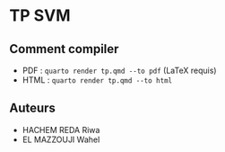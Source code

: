 # TP SVM 

## Comment compiler
- PDF : `quarto render tp.qmd --to pdf` (LaTeX requis)
- HTML : `quarto render tp.qmd --to html`

## Auteurs
- HACHEM REDA Riwa
- EL MAZZOUJI Wahel